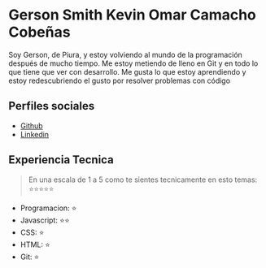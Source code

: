 # Gerson Smith Kevin Omar Camacho Cobeñas

Soy Gerson, de Piura, y estoy volviendo al mundo de la programación después de mucho tiempo. Me estoy metiendo de lleno en Git y en todo lo que tiene que ver con desarrollo. Me gusta lo que estoy aprendiendo y estoy redescubriendo el gusto por resolver problemas con código

## Perfiles sociales

- [Github](https://github.com/GersonSmithKevin)
- [Linkedin](https://www.linkedin.com/in/gerson-camacho-5a3895260/)

## Experiencia Tecnica

> En una escala de 1 a 5 como te sientes tecnicamente en esto temas: ⭐️⭐️⭐️⭐️⭐️

- Programacion: ⭐️
- Javascript: ⭐️⭐️
- CSS: ⭐️
- HTML: ⭐️
- Git: ⭐️
